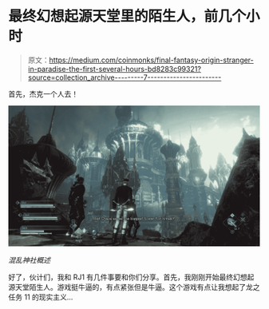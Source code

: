 # 最终幻想起源天堂里的陌生人，前几个小时

> 原文：<https://medium.com/coinmonks/final-fantasy-origin-stranger-in-paradise-the-first-several-hours-bd8283c99321?source=collection_archive---------7----------------------->

首先，杰克一个人去！

![](img/fdb8266dc534d481f26fe63a2f1b1642.png)

*混乱神社概述*

好了，伙计们，我和 RJ1 有几件事要和你们分享。首先，我刚刚开始最终幻想起源天堂陌生人。游戏挺牛逼的，有点紧张但是牛逼。这个游戏有点让我想起了龙之任务 11 的现实主义…